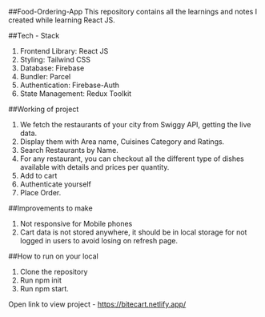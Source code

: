 ##Food-Ordering-App
This repository contains all the learnings and notes I created while learning React JS.

##Tech - Stack
1. Frontend Library: React JS
2. Styling: Tailwind CSS
3. Database: Firebase
4. Bundler: Parcel
5. Authentication: Firebase-Auth
6. State Management: Redux Toolkit

##Working of project
1. We fetch the restaurants of your city from Swiggy API, getting the live data.
2. Display them with Area name, Cuisines Category and Ratings.
3. Search Restaurants by Name.
4. For any restaurant, you can checkout all the different type of dishes available with details and prices per quantity.
5. Add to cart
6. Authenticate yourself
7. Place Order.

##Improvements to make
1. Not responsive for Mobile phones
2. Cart data is not stored anywhere, it should be in local storage for not logged in users to avoid losing on refresh page.

##How to run on your local
1. Clone the repository
2. Run npm init
3. Run npm start.

Open link to view project - https://bitecart.netlify.app/
